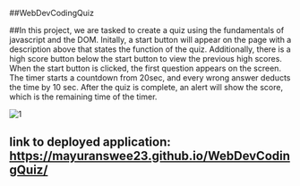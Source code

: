 ##WebDevCodingQuiz

##In this project, we are tasked to create a quiz using the fundamentals of javascript and the DOM. Initally, a start button will appear on the page with a description above that states the function of the quiz. Additionally, there is a high score button below the start button to view the previous high scores. When the start button is clicked, the first question appears on the screen. The timer starts a countdown from 20sec, and every wrong answer deducts the time by 10 sec. After the quiz is complete, an alert will show the score, which is the remaining time of the timer. 


![1](https://user-images.githubusercontent.com/81788122/118428719-134f8a80-b69e-11eb-89a2-24f52ac42bc5.PNG)

## link to deployed application: https://mayuranswee23.github.io/WebDevCodingQuiz/
